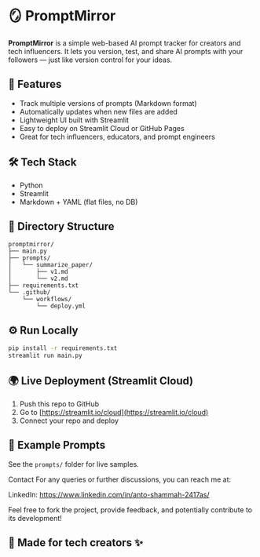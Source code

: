# 🪞 PromptMirror

**PromptMirror** is a simple web-based AI prompt tracker for creators and tech influencers. It lets you version, test, and share AI prompts with your followers — just like version control for your ideas.

## 🚀 Features

- Track multiple versions of prompts (Markdown format)
- Automatically updates when new files are added
- Lightweight UI built with Streamlit
- Easy to deploy on Streamlit Cloud or GitHub Pages
- Great for tech influencers, educators, and prompt engineers

## 🛠️ Tech Stack

- Python
- Streamlit
- Markdown + YAML (flat files, no DB)

## 📁 Directory Structure

```
promptmirror/
├── main.py
├── prompts/
│   └── summarize_paper/
│       ├── v1.md
│       └── v2.md
├── requirements.txt
└── .github/
    └── workflows/
        └── deploy.yml
```

## ⚙️ Run Locally

```bash
pip install -r requirements.txt
streamlit run main.py
```

## 🌍 Live Deployment (Streamlit Cloud)

1. Push this repo to GitHub
2. Go to [https://streamlit.io/cloud](https://streamlit.io/cloud)
3. Connect your repo and deploy

## 🧪 Example Prompts

See the `prompts/` folder for live samples.

Contact
For any queries or further discussions, you can reach me at:

LinkedIn: https://www.linkedin.com/in/anto-shammah-2417as/

Feel free to fork the project, provide feedback, and potentially contribute to its development!

## 📣 Made for tech creators ✨
